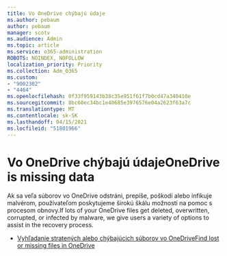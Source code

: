 ```yaml
---
title: Vo OneDrive chýbajú údaje
ms.author: pebaum
author: pebaum
manager: scotv
ms.audience: Admin
ms.topic: article
ms.service: o365-administration
ROBOTS: NOINDEX, NOFOLLOW
localization_priority: Priority
ms.collection: Adm_O365
ms.custom:
- "9002302"
- "4464"
ms.openlocfilehash: 0f33f959143b38c35e951f61f7b0cd47a340410e
ms.sourcegitcommit: 8bc60ec34bc1e40685e3976576e04a2623f63a7c
ms.translationtype: MT
ms.contentlocale: sk-SK
ms.lasthandoff: 04/15/2021
ms.locfileid: "51801966"
---
```

# <a name="onedrive-is-missing-data"></a><span data-ttu-id="3a2d7-102">Vo OneDrive chýbajú údaje</span><span class="sxs-lookup"><span data-stu-id="3a2d7-102">OneDrive is missing data</span></span>

<span data-ttu-id="3a2d7-103">Ak sa veľa súborov vo OneDrive odstráni, prepíše, poškodí alebo infikuje malvérom, používateľom poskytujeme širokú škálu možností na pomoc s procesom obnovy.</span><span class="sxs-lookup"><span data-stu-id="3a2d7-103">If lots of your OneDrive files get deleted, overwritten, corrupted, or infected by malware, we give users a variety of options to assist in the recovery process.</span></span>

- [<span data-ttu-id="3a2d7-104">Vyhľadanie stratených alebo chýbajúcich súborov vo OneDrive</span><span class="sxs-lookup"><span data-stu-id="3a2d7-104">Find lost or missing files in OneDrive</span></span>](https://go.microsoft.com/fwlink/?linkid=2125166)
